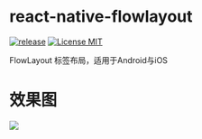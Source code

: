 # react-native-flowlayout

[ ![release](https://img.shields.io/badge/Release-V0.0.1-blue.svg)](https://github.com/a741762308/react-native-flowlayout/releases)
[![License MIT](http://img.shields.io/badge/license-MIT-orange.svg)](https://raw.githubusercontent.com/a741762308/react-native-flowlayout/master/LICENSE)

FlowLayout 标签布局，适用于Android与iOS

# 效果图

![](https://raw.githubusercontent.com/a741762308/react-native-flowlayout/master/Screenshots/react-native-flowlayout-screenshots.gif)
